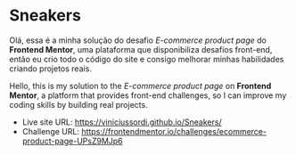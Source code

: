 # Sneakers
Olá, essa é a minha solução do desafio *E-commerce product page* do **Frontend Mentor**, uma plataforma que disponibiliza desafios front-end, então eu crio todo o código do site e consigo melhorar minhas habilidades criando projetos reais.

Hello, this is my solution to the *E-commerce product page* on **Frontend Mentor**, a platform that provides front-end challenges, so I can improve my coding skills by building real projects.
<br>

- Live site URL: https://viniciussordi.github.io/Sneakers/
- Challenge URL: https://frontendmentor.io/challenges/ecommerce-product-page-UPsZ9MJp6
